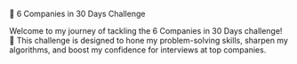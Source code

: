 🚀 6 Companies in 30 Days Challenge

Welcome to my journey of tackling the 6 Companies in 30 Days challenge! 🎯 This challenge is designed to hone my problem-solving skills, sharpen my algorithms, and boost my confidence for interviews at top companies.
